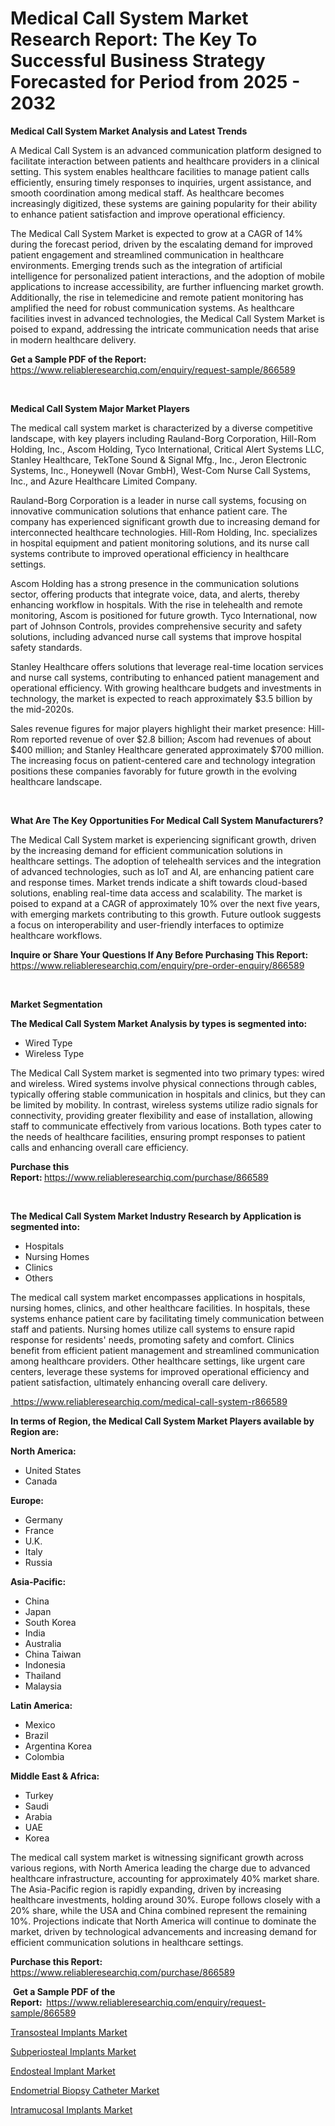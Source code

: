 <p><h1>Medical Call System Market Research Report: The Key To Successful Business Strategy Forecasted for Period from 2025 - 2032</h1></p><p><strong>Medical Call System Market Analysis and Latest Trends</strong></p>
<p><p>A Medical Call System is an advanced communication platform designed to facilitate interaction between patients and healthcare providers in a clinical setting. This system enables healthcare facilities to manage patient calls efficiently, ensuring timely responses to inquiries, urgent assistance, and smooth coordination among medical staff. As healthcare becomes increasingly digitized, these systems are gaining popularity for their ability to enhance patient satisfaction and improve operational efficiency.</p><p>The Medical Call System Market is expected to grow at a CAGR of 14% during the forecast period, driven by the escalating demand for improved patient engagement and streamlined communication in healthcare environments. Emerging trends such as the integration of artificial intelligence for personalized patient interactions, and the adoption of mobile applications to increase accessibility, are further influencing market growth. Additionally, the rise in telemedicine and remote patient monitoring has amplified the need for robust communication systems. As healthcare facilities invest in advanced technologies, the Medical Call System Market is poised to expand, addressing the intricate communication needs that arise in modern healthcare delivery.</p></p>
<p><strong>Get a Sample PDF of the Report:&nbsp;</strong> <a href="https://www.reliableresearchiq.com/enquiry/request-sample/866589?utm_campaign=1837&utm_medium=2&utm_source=Github&utm_content=ia&utm_term=03032025&utm_id=medical-call-system">https://www.reliableresearchiq.com/enquiry/request-sample/866589</a></p>
<p>&nbsp;</p>
<p><strong>Medical Call System Major Market Players</strong></p>
<p><p>The medical call system market is characterized by a diverse competitive landscape, with key players including Rauland-Borg Corporation, Hill-Rom Holding, Inc., Ascom Holding, Tyco International, Critical Alert Systems LLC, Stanley Healthcare, TekTone Sound & Signal Mfg., Inc., Jeron Electronic Systems, Inc., Honeywell (Novar GmbH), West-Com Nurse Call Systems, Inc., and Azure Healthcare Limited Company. </p><p>Rauland-Borg Corporation is a leader in nurse call systems, focusing on innovative communication solutions that enhance patient care. The company has experienced significant growth due to increasing demand for interconnected healthcare technologies. Hill-Rom Holding, Inc. specializes in hospital equipment and patient monitoring solutions, and its nurse call systems contribute to improved operational efficiency in healthcare settings. </p><p>Ascom Holding has a strong presence in the communication solutions sector, offering products that integrate voice, data, and alerts, thereby enhancing workflow in hospitals. With the rise in telehealth and remote monitoring, Ascom is positioned for future growth. Tyco International, now part of Johnson Controls, provides comprehensive security and safety solutions, including advanced nurse call systems that improve hospital safety standards. </p><p>Stanley Healthcare offers solutions that leverage real-time location services and nurse call systems, contributing to enhanced patient management and operational efficiency. With growing healthcare budgets and investments in technology, the market is expected to reach approximately $3.5 billion by the mid-2020s. </p><p>Sales revenue figures for major players highlight their market presence: Hill-Rom reported revenue of over $2.8 billion; Ascom had revenues of about $400 million; and Stanley Healthcare generated approximately $700 million. The increasing focus on patient-centered care and technology integration positions these companies favorably for future growth in the evolving healthcare landscape.</p></p>
<p>&nbsp;</p>
<p><strong>What Are The Key Opportunities For Medical Call System Manufacturers?</strong></p>
<p><p>The Medical Call System market is experiencing significant growth, driven by the increasing demand for efficient communication solutions in healthcare settings. The adoption of telehealth services and the integration of advanced technologies, such as IoT and AI, are enhancing patient care and response times. Market trends indicate a shift towards cloud-based solutions, enabling real-time data access and scalability. The market is poised to expand at a CAGR of approximately 10% over the next five years, with emerging markets contributing to this growth. Future outlook suggests a focus on interoperability and user-friendly interfaces to optimize healthcare workflows.</p></p>
<p><strong>Inquire or Share Your Questions If Any Before Purchasing This Report:</strong> <a href="https://www.reliableresearchiq.com/enquiry/pre-order-enquiry/866589?utm_campaign=1837&utm_medium=2&utm_source=Github&utm_content=ia&utm_term=03032025&utm_id=medical-call-system">https://www.reliableresearchiq.com/enquiry/pre-order-enquiry/866589</a></p>
<p>&nbsp;</p>
<p><strong>Market Segmentation</strong></p>
<p><strong>The Medical Call System Market Analysis by types is segmented into:</strong></p>
<p><ul><li>Wired Type</li><li>Wireless Type</li></ul></p>
<p><p>The Medical Call System market is segmented into two primary types: wired and wireless. Wired systems involve physical connections through cables, typically offering stable communication in hospitals and clinics, but they can be limited by mobility. In contrast, wireless systems utilize radio signals for connectivity, providing greater flexibility and ease of installation, allowing staff to communicate effectively from various locations. Both types cater to the needs of healthcare facilities, ensuring prompt responses to patient calls and enhancing overall care efficiency.</p></p>
<p><strong>Purchase this Report:&nbsp;</strong><a href="https://www.reliableresearchiq.com/purchase/866589?utm_campaign=1837&utm_medium=2&utm_source=Github&utm_content=ia&utm_term=03032025&utm_id=medical-call-system">https://www.reliableresearchiq.com/purchase/866589</a></p>
<p>&nbsp;</p>
<p><strong>The Medical Call System Market Industry Research by Application is segmented into:</strong></p>
<p><ul><li>Hospitals</li><li>Nursing Homes</li><li>Clinics</li><li>Others</li></ul></p>
<p><p>The medical call system market encompasses applications in hospitals, nursing homes, clinics, and other healthcare facilities. In hospitals, these systems enhance patient care by facilitating timely communication between staff and patients. Nursing homes utilize call systems to ensure rapid response for residents' needs, promoting safety and comfort. Clinics benefit from efficient patient management and streamlined communication among healthcare providers. Other healthcare settings, like urgent care centers, leverage these systems for improved operational efficiency and patient satisfaction, ultimately enhancing overall care delivery.</p></p>
<p><a href="https://www.reliableresearchiq.com/medical-call-system-r866589?utm_campaign=1837&utm_medium=2&utm_source=Github&utm_content=ia&utm_term=03032025&utm_id=medical-call-system">&nbsp;https://www.reliableresearchiq.com/medical-call-system-r866589</a></p>
<p><strong>In terms of Region, the Medical Call System Market Players available by Region are:</strong></p>
<p>
    <p> <strong> North America: </strong>
        <ul>
            <li>United States</li>
            <li>Canada</li>
        </ul>
        </p> 
    <p> <strong> Europe: </strong>
        <ul>
            <li>Germany</li>
            <li>France</li>
            <li>U.K.</li>
            <li>Italy</li>
            <li>Russia</li>
        </ul>
        </p> 
    <p> <strong> Asia-Pacific: </strong>
        <ul>
            <li>China</li>
            <li>Japan</li>
            <li>South Korea</li>
            <li>India</li>
            <li>Australia</li>
            <li>China Taiwan</li>
            <li>Indonesia</li>
            <li>Thailand</li>
            <li>Malaysia</li>
        </ul>
        </p> 
    <p> <strong> Latin America: </strong>
        <ul>
            <li>Mexico</li>
            <li>Brazil</li>
            <li>Argentina Korea</li>
            <li>Colombia</li>
        </ul>
        </p> 
    <p> <strong> Middle East & Africa: </strong>
        <ul>
            <li>Turkey</li>
            <li>Saudi</li>
            <li>Arabia</li>
            <li>UAE</li>
            <li>Korea</li>
        </ul>
    </p>
    </p>
<p><p>The medical call system market is witnessing significant growth across various regions, with North America leading the charge due to advanced healthcare infrastructure, accounting for approximately 40% market share. The Asia-Pacific region is rapidly expanding, driven by increasing healthcare investments, holding around 30%. Europe follows closely with a 20% share, while the USA and China combined represent the remaining 10%. Projections indicate that North America will continue to dominate the market, driven by technological advancements and increasing demand for efficient communication solutions in healthcare settings.</p></p>
<p><strong>Purchase this Report: </strong><a href="https://www.reliableresearchiq.com/purchase/866589?utm_campaign=1837&utm_medium=2&utm_source=Github&utm_content=ia&utm_term=03032025&utm_id=medical-call-system">https://www.reliableresearchiq.com/purchase/866589</a></p>
<p>&nbsp;<strong>Get a Sample PDF of the Report:&nbsp;&nbsp;</strong><a href="https://www.reliableresearchiq.com/enquiry/request-sample/866589?utm_campaign=1837&utm_medium=2&utm_source=Github&utm_content=ia&utm_term=03032025&utm_id=medical-call-system">https://www.reliableresearchiq.com/enquiry/request-sample/866589</a></p>
<p><strong></strong></p>
<p><p><a href="https://github.com/mabutironaldo/Market-Research-Report-List-7/blob/main/transosteal-implants-market.md?utm_campaign=1837&utm_medium=2&utm_source=Github&utm_content=ia&utm_term=03032025&utm_id=medical-call-system">Transosteal Implants Market</a></p><p><a href="https://github.com/guneycigdem35/Market-Research-Report-List-5/blob/main/subperiosteal-implants-market.md?utm_campaign=1837&utm_medium=2&utm_source=Github&utm_content=ia&utm_term=03032025&utm_id=medical-call-system">Subperiosteal Implants Market</a></p><p><a href="https://github.com/khifzaba/Market-Research-Report-List-1/blob/main/endosteal-implant-market.md?utm_campaign=1837&utm_medium=2&utm_source=Github&utm_content=ia&utm_term=03032025&utm_id=medical-call-system">Endosteal Implant Market</a></p><p><a href="https://github.com/welfmimon/Market-Research-Report-List-1/blob/main/endometrial-biopsy-catheter-market.md?utm_campaign=1837&utm_medium=2&utm_source=Github&utm_content=ia&utm_term=03032025&utm_id=medical-call-system">Endometrial Biopsy Catheter Market</a></p><p><a href="https://github.com/AshikRahman991/Market-Research-Report-List-1/blob/main/intramucosal-implants-market.md?utm_campaign=1837&utm_medium=2&utm_source=Github&utm_content=ia&utm_term=03032025&utm_id=medical-call-system">Intramucosal Implants Market</a></p></p>